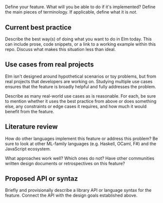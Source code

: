 # <Name of Feature>

Define your feature. What will you be able to do if it's implemented? Define the main pieces of terminology. If applicable, define what it is *not*.

## Current best practice
Describe the best way(s) of doing what you want to do in Elm today. This can include prose, code snippets, or a link to a working example within this repo. Discuss what makes this situation less than ideal.

## Use cases from real projects
Elm isn't designed around hypothetical scenarios or toy problems, but from real projects that developers are working on. Studying multiple use cases ensures that the feature is broadly helpful and fully addresses the problem.

Describe as many real-world use cases as is reasonable. For each, be sure to mention whether it uses the best practice from above or does something else, any constraints or edge cases it requires, and how much it would benefit from the feature.

## Literature review
How do other languages implement this feature or address this problem? Be sure to look at other ML-family languages (e.g. Haskell, OCaml, F#) and the JavaScript ecosystem.

What approaches work well? Which ones do not? Have other communities written design documents or retrospectives on this feature?

## Proposed API or syntaz
Briefly and provisionally describe a library API or language syntax for the feature. Connect the API with the design goals established above.


